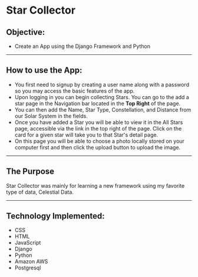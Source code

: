 # Star Collector

## Objective:
- Create an App using the Django Framework and Python 
---
## How to use the App:
- You first need to signup by creating a user name along with a password so you may access the basic features of the app.
- Upon logging in you can begin collecting Stars. You can go to the add a star page in the Navigation bar located in the <strong>Top Right</strong> of the page.
- You can then add the Name, Star Type, Constellation, and Distance from our Solar System in the fields.
- Once you have added a Star you will be able to view it in the All Stars page, accessible via the link in the top right of the page. Click on the card for a given star will take you to that Star's detail page.
- On this page you will be able to choose a photo locally stored on your computer first and then click the upload button to upload the image.
---
## The Purpose
Star Collector was mainly for learning a new framework using my favorite type of data, Celestial Data.

---
## Technology Implemented:
- CSS
- HTML
- JavaScript
- Django
- Python
- Amazon AWS
- Postgresql